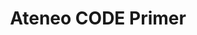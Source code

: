 ---
title: Ateneo CODE Primer
redirect_to: https://drive.google.com/file/d/1H_VGF1Ns-BdRkPctZbevzMlrxzmdbHaB/view?usp=drive_link
redirect_from: 
  - /AteneoCODEPrimer
  - /ateneocodeprimer
---